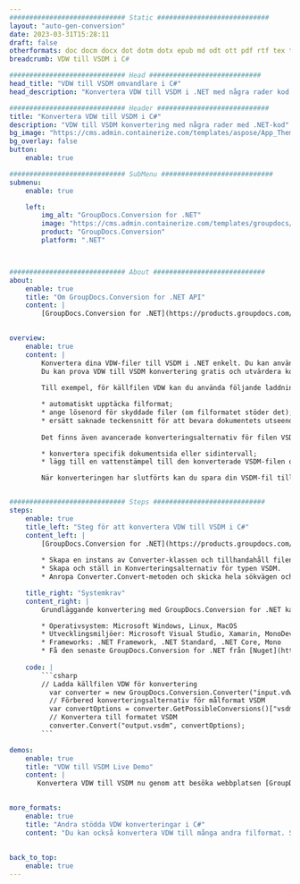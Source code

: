 ```yaml
---
############################# Static ############################
layout: "auto-gen-conversion"
date: 2023-03-31T15:28:11
draft: false
otherformats: doc docm docx dot dotm dotx epub md odt ott pdf rtf tex txt vdx vsdm vsdx vssm vssx vstm vstx vsx vtx xps
breadcrumb: VDW till VSDM i C#

############################# Head ############################
head_title: "VDW till VSDM omvandlare i C#"
head_description: "Konvertera VDW till VSDM i .NET med några rader kod. Använd GroupDocs Document Conversion API för att konvertera över 160 filformat."

############################# Header ############################
title: "Konvertera VDW till VSDM i C#"
description: "VDW till VSDM konvertering med några rader med .NET-kod"
bg_image: "https://cms.admin.containerize.com/templates/aspose/App_Themes/V3/images/bg/header1.png"
bg_overlay: false
button:
    enable: true

############################# SubMenu ############################
submenu:
    enable: true

    left:
        img_alt: "GroupDocs.Conversion for .NET"
        image: "https://cms.admin.containerize.com/templates/groupdocs/images/product-logos/90x90-noborder/groupdocs-conversion-net.png"
        product: "GroupDocs.Conversion"
        platform: ".NET"



############################# About ############################
about:
    enable: true
    title: "Om GroupDocs.Conversion for .NET API"
    content: |
        [GroupDocs.Conversion for .NET](https://products.groupdocs.com/conversion/net/) kan användas för att konvertera Microsoft Word, Excel, PowerPoint, PDF, Visio och andra format. GroupDocs.Conversion är ett fristående API som är lämpligt för back-end och interna system där hög prestanda krävs. Det beror inte på någon programvara som Microsoft eller Open Office.
    

overview:
    enable: true
    content: |
        Konvertera dina VDW-filer till VSDM i .NET enkelt. Du kan använda bara ett par C# kodrader i valfri plattform som du vill, som - Windows, Linux, macOS.
        Du kan prova VDW till VSDM konvertering gratis och utvärdera konverteringsresultatens kvalitet. Tillsammans med enkla filkonverteringsscenarier kan du prova mer avancerade alternativ för att ladda källfilen VDW och för att spara resultatet VSDM. 
        
        Till exempel, för källfilen VDW kan du använda följande laddningsalternativ:

        * automatiskt upptäcka filformat;
        * ange lösenord för skyddade filer (om filformatet stöder det);
        * ersätt saknade teckensnitt för att bevara dokumentets utseende.
        
        Det finns även avancerade konverteringsalternativ för filen VSDM:

        * konvertera specifik dokumentsida eller sidintervall;
        * lägg till en vattenstämpel till den konverterade VSDM-filen och många fler.

        När konverteringen har slutförts kan du spara din VSDM-fil till den lokala filsökvägen eller någon tredje parts lagring som FTP, Amazon S3, Google Drive, Dropbox etc. Observera - för att konvertera VDW till {{ TO}} det finns inget behov av någon ytterligare programvara installerad - som MS Office, Open Office, Adobe Acrobat Reader etc.


############################# Steps ############################
steps:
    enable: true
    title_left: "Steg för att konvertera VDW till VSDM i C#"
    content_left: |
        [GroupDocs.Conversion for .NET](https://products.groupdocs.com/conversion/net/) gör det enkelt för utvecklare att konvertera en VDW-fil till VSDM med några rader kod.
        
        * Skapa en instans av Converter-klassen och tillhandahåll filen VDW med den fullständiga sökvägen
        * Skapa och ställ in Konverteringsalternativ för typen VSDM.
        * Anropa Converter.Convert-metoden och skicka hela sökvägen och formatet (VSDM) som en parameter

    title_right: "Systemkrav"
    content_right: |
        Grundläggande konvertering med GroupDocs.Conversion for .NET kan göras med bara några enkla steg. Våra API:er stöds på alla större plattformar och operativsystem. Innan du kör koden nedan, se till att du har följande förutsättningar installerade på ditt system.

        * Operativsystem: Microsoft Windows, Linux, MacOS
        * Utvecklingsmiljöer: Microsoft Visual Studio, Xamarin, MonoDevelop
        * Frameworks: .NET Framework, .NET Standard, .NET Core, Mono
        * Få den senaste GroupDocs.Conversion for .NET från [Nuget](https://www.nuget.org/packages/groupdocs.conversion)
         
    code: |
        ```csharp    
        // Ladda källfilen VDW för konvertering
          var converter = new GroupDocs.Conversion.Converter("input.vdw");
          // Förbered konverteringsalternativ för målformat VSDM
          var convertOptions = converter.GetPossibleConversions()["vsdm"].ConvertOptions;
          // Konvertera till formatet VSDM
          converter.Convert("output.vsdm", convertOptions);
        ```

demos:
    enable: true
    title: "VDW till VSDM Live Demo"
    content: |
       Konvertera VDW till VSDM nu genom att besöka webbplatsen [GroupDocs.Conversion App](https://products.groupdocs.app/conversion/family). Onlinedemo har följande fördelar
          

more_formats:
    enable: true
    title: "Andra stödda VDW konverteringar i C#"
    content: "Du kan också konvertera VDW till många andra filformat. Se listan nedan."
       
       
back_to_top:
    enable: true
---
```

